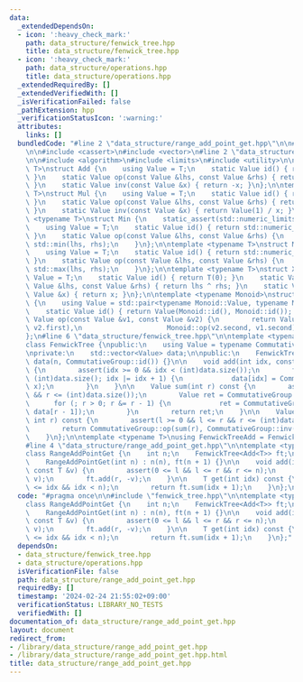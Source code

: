```yaml
---
data:
  _extendedDependsOn:
  - icon: ':heavy_check_mark:'
    path: data_structure/fenwick_tree.hpp
    title: data_structure/fenwick_tree.hpp
  - icon: ':heavy_check_mark:'
    path: data_structure/operations.hpp
    title: data_structure/operations.hpp
  _extendedRequiredBy: []
  _extendedVerifiedWith: []
  _isVerificationFailed: false
  _pathExtension: hpp
  _verificationStatusIcon: ':warning:'
  attributes:
    links: []
  bundledCode: "#line 2 \"data_structure/range_add_point_get.hpp\"\n\n#line 2 \"data_structure/fenwick_tree.hpp\"\
    \n\n#include <cassert>\n#include <vector>\n#line 2 \"data_structure/operations.hpp\"\
    \n\n#include <algorithm>\n#include <limits>\n#include <utility>\n\ntemplate <typename\
    \ T>\nstruct Add {\n    using Value = T;\n    static Value id() { return T(0);\
    \ }\n    static Value op(const Value &lhs, const Value &rhs) { return lhs + rhs;\
    \ }\n    static Value inv(const Value &x) { return -x; }\n};\n\ntemplate <typename\
    \ T>\nstruct Mul {\n    using Value = T;\n    static Value id() { return Value(1);\
    \ }\n    static Value op(const Value &lhs, const Value &rhs) { return lhs * rhs;\
    \ }\n    static Value inv(const Value &x) { return Value(1) / x; }\n};\n\ntemplate\
    \ <typename T>\nstruct Min {\n    static_assert(std::numeric_limits<T>::is_specialized);\n\
    \    using Value = T;\n    static Value id() { return std::numeric_limits<T>::max();\
    \ }\n    static Value op(const Value &lhs, const Value &rhs) {\n        return\
    \ std::min(lhs, rhs);\n    }\n};\n\ntemplate <typename T>\nstruct Max {\n    static_assert(std::numeric_limits<T>::is_specialized);\n\
    \    using Value = T;\n    static Value id() { return std::numeric_limits<Value>::min();\
    \ }\n    static Value op(const Value &lhs, const Value &rhs) {\n        return\
    \ std::max(lhs, rhs);\n    }\n};\n\ntemplate <typename T>\nstruct Xor {\n    using\
    \ Value = T;\n    static Value id() { return T(0); }\n    static Value op(const\
    \ Value &lhs, const Value &rhs) { return lhs ^ rhs; }\n    static Value inv(const\
    \ Value &x) { return x; }\n};\n\ntemplate <typename Monoid>\nstruct Reversible\
    \ {\n    using Value = std::pair<typename Monoid::Value, typename Monoid::Value>;\n\
    \    static Value id() { return Value(Monoid::id(), Monoid::id()); }\n    static\
    \ Value op(const Value &v1, const Value &v2) {\n        return Value(Monoid::op(v1.first,\
    \ v2.first),\n                     Monoid::op(v2.second, v1.second));\n    }\n\
    };\n#line 6 \"data_structure/fenwick_tree.hpp\"\n\ntemplate <typename CommutativeGroup>\n\
    class FenwickTree {\npublic:\n    using Value = typename CommutativeGroup::Value;\n\
    \nprivate:\n    std::vector<Value> data;\n\npublic:\n    FenwickTree(int n) :\
    \ data(n, CommutativeGroup::id()) {}\n\n    void add(int idx, const Value &x)\
    \ {\n        assert(idx >= 0 && idx < (int)data.size());\n        for (; idx <\
    \ (int)data.size(); idx |= idx + 1) {\n            data[idx] = CommutativeGroup::op(data[idx],\
    \ x);\n        }\n    }\n\n    Value sum(int r) const {\n        assert(r >= 0\
    \ && r <= (int)data.size());\n        Value ret = CommutativeGroup::id();\n  \
    \      for (; r > 0; r &= r - 1) {\n            ret = CommutativeGroup::op(ret,\
    \ data[r - 1]);\n        }\n        return ret;\n    }\n\n    Value sum(int l,\
    \ int r) const {\n        assert(l >= 0 && l <= r && r <= (int)data.size());\n\
    \        return CommutativeGroup::op(sum(r), CommutativeGroup::inv(sum(l)));\n\
    \    }\n};\n\ntemplate <typename T>\nusing FenwickTreeAdd = FenwickTree<Add<T>>;\n\
    #line 4 \"data_structure/range_add_point_get.hpp\"\n\ntemplate <typename T>\n\
    class RangeAddPointGet {\n    int n;\n    FenwickTree<Add<T>> ft;\n\npublic:\n\
    \    RangeAddPointGet(int n) : n(n), ft(n + 1) {}\n\n    void add(int l, int r,\
    \ const T &v) {\n        assert(0 <= l && l <= r && r <= n);\n        ft.add(l,\
    \ v);\n        ft.add(r, -v);\n    }\n\n    T get(int idx) const {\n        assert(0\
    \ <= idx && idx < n);\n        return ft.sum(idx + 1);\n    }\n};\n"
  code: "#pragma once\n\n#include \"fenwick_tree.hpp\"\n\ntemplate <typename T>\n\
    class RangeAddPointGet {\n    int n;\n    FenwickTree<Add<T>> ft;\n\npublic:\n\
    \    RangeAddPointGet(int n) : n(n), ft(n + 1) {}\n\n    void add(int l, int r,\
    \ const T &v) {\n        assert(0 <= l && l <= r && r <= n);\n        ft.add(l,\
    \ v);\n        ft.add(r, -v);\n    }\n\n    T get(int idx) const {\n        assert(0\
    \ <= idx && idx < n);\n        return ft.sum(idx + 1);\n    }\n};"
  dependsOn:
  - data_structure/fenwick_tree.hpp
  - data_structure/operations.hpp
  isVerificationFile: false
  path: data_structure/range_add_point_get.hpp
  requiredBy: []
  timestamp: '2024-02-24 21:55:02+09:00'
  verificationStatus: LIBRARY_NO_TESTS
  verifiedWith: []
documentation_of: data_structure/range_add_point_get.hpp
layout: document
redirect_from:
- /library/data_structure/range_add_point_get.hpp
- /library/data_structure/range_add_point_get.hpp.html
title: data_structure/range_add_point_get.hpp
---
```

